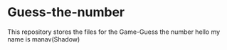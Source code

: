 # Guess-the-number
This repository stores the files for the Game-Guess the number
hello my name is manav(Shadow)
